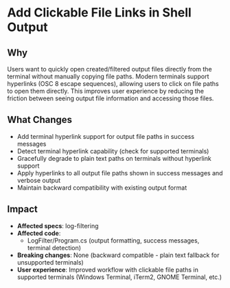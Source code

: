# Add Clickable File Links in Shell Output

## Why
Users want to quickly open created/filtered output files directly from the terminal without manually copying file paths. Modern terminals support hyperlinks (OSC 8 escape sequences), allowing users to click on file paths to open them directly. This improves user experience by reducing the friction between seeing output file information and accessing those files.

## What Changes
- Add terminal hyperlink support for output file paths in success messages
- Detect terminal hyperlink capability (check for supported terminals)
- Gracefully degrade to plain text paths on terminals without hyperlink support
- Apply hyperlinks to all output file paths shown in success messages and verbose output
- Maintain backward compatibility with existing output format

## Impact
- **Affected specs**: log-filtering
- **Affected code**:
  - LogFilter/Program.cs (output formatting, success messages, terminal detection)
- **Breaking changes**: None (backward compatible - plain text fallback for unsupported terminals)
- **User experience**: Improved workflow with clickable file paths in supported terminals (Windows Terminal, iTerm2, GNOME Terminal, etc.)
